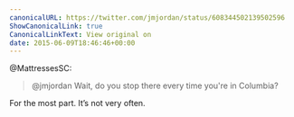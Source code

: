 ```yaml
---
canonicalURL: https://twitter.com/jmjordan/status/608344502139502596
ShowCanonicalLink: true
CanonicalLinkText: View original on
date: 2015-06-09T18:46:46+00:00
---
```

@MattressesSC:

> @jmjordan Wait, do you stop there every time you're in Columbia?

For the most part. It’s not very often.